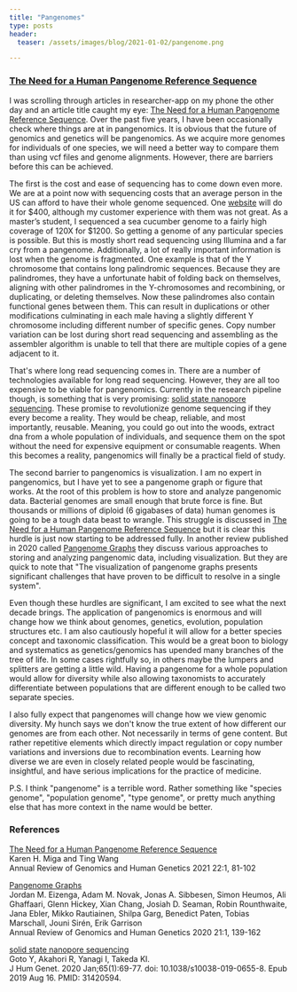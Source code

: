 ```yaml
---
title: "Pangenomes"
type: posts
header:
  teaser: /assets/images/blog/2021-01-02/pangenome.png

---
```

### [The Need for a Human Pangenome Reference Sequence](https://www.annualreviews.org/doi/abs/10.1146/annurev-genom-120120-081921)

I was scrolling through articles in researcher-app on my phone the other day and an article title caught my eye: [The Need for a Human Pangenome Reference Sequence](https://www.annualreviews.org/doi/abs/10.1146/annurev-genom-120120-081921). Over the past five years, I have been occasionally check where things are at in pangenomics. It is obvious that the future of genomics and genetics will be pangenomics. As we acquire more genomes for individuals of one species, we will need a better way to compare them than using vcf files and genome alignments. However, there are barriers before this can be achieved.

The first is the cost and ease of sequencing has to come down even more. We are at a point now with sequencing costs that an average person in the US can afford to have their whole genome sequenced. One [website](https://sequencing.com) will do it for $400, although my customer experience with them was not great. As a master’s student, I sequenced a sea cucumber genome to a fairly high coverage of 120X for $1200. So getting a genome of any particular species is possible. But this is mostly short read sequencing using Illumina and a far cry from a pangenome. Additionally, a lot of really important information is lost when the genome is fragmented. One example is that of the Y chromosome that contains long palindromic sequences. Because they are palindromes, they have a unfortunate habit of folding back on themselves, aligning with other palindromes in the Y-chromosomes and recombining, or duplicating, or deleting themselves. Now these palindromes also contain functional genes between them. This can result in duplications or other modifications culminating in each male having a slightly different Y chromosome including different number of specific genes. Copy number variation can be lost during short read sequencing and assembling as the assembler algorithm is unable to tell that there are multiple copies of a gene adjacent to it. 

That's where long read sequencing comes in. There are a number of technologies available for long read sequencing. However, they are all too expensive to be viable for pangenomics. Currently in the research pipeline though, is something that is very promising: [solid state nanopore sequencing](https://pubmed.ncbi.nlm.nih.gov/31420594/). These promise to revolutionize genome sequencing if they every become a reality. They would be cheap, reliable, and most importantly, reusable. Meaning, you could go out into the woods, extract dna from a whole population of individuals, and sequence them on the spot without the need for expensive equipment or consumable reagents. When this becomes a reality, pangenomics will finally be a practical field of study. 

The second barrier to pangenomics is visualization. I am no expert in pangenomics, but I have yet to see a pangenome graph or figure that works. At the root of this problem is how to store and analyze pangenomic data. Bacterial genomes are small enough that brute force is fine. But thousands or millions of diploid (6 gigabases of data) human genomes is going to be a tough data beast to wrangle. This struggle is discussed in [The Need for a Human Pangenome Reference Sequence](https://www.annualreviews.org/doi/abs/10.1146/annurev-genom-120120-081921) but it is clear this hurdle is just now starting to be addressed fully. In another review published in 2020 called [Pangenome Graphs](https://www.annualreviews.org/doi/abs/10.1146/annurev-genom-120219-080406) they discuss various approaches to storing and analyzing pangenomic data, including visualization. But they are quick to note that "The visualization of pangenome graphs presents significant challenges that have proven to be difficult to resolve in a single system". 

Even though these hurdles are significant, I am excited to see what the next decade brings. The application of pangenomics is enormous and will change how we think about genomes, genetics, evolution, population structures etc. I am also cautiously hopeful it will allow for a better species concept and taxonomic classification. This would be a great boon to biology and systematics as genetics/genomics has upended many branches of the tree of life. In some cases rightfully so, in others maybe the lumpers and splitters are getting a little wild. Having a pangenome for a whole population would allow for diversity while also allowing taxonomists to accurately differentiate between populations that are different enough to be called two separate species. 

I also fully expect that pangenomes will change how we view genomic diversity. My hunch says we don't know the true extent of how different our genomes are from each other. Not necessarily in terms of gene content. But rather repetitive elements which directly impact regulation or copy number variations and inversions due to recombination events. Learning how diverse we are even in closely related people would be fascinating, insightful, and have serious implications for the practice of medicine. 

P.S. I think "pangenome" is a terrible word. Rather something like "species genome", "population genome", "type genome", or pretty much anything else that has more context in the name would be better. 

### References

[The Need for a Human Pangenome Reference Sequence](https://www.annualreviews.org/doi/abs/10.1146/annurev-genom-120120-081921)  
Karen H. Miga and Ting Wang  
Annual Review of Genomics and Human Genetics 2021 22:1, 81-102 

[Pangenome Graphs](https://www.annualreviews.org/doi/abs/10.1146/annurev-genom-120219-080406)  
Jordan M. Eizenga, Adam M. Novak, Jonas A. Sibbesen, Simon Heumos, Ali Ghaffaari, Glenn Hickey, Xian Chang, Josiah D. Seaman, Robin Rounthwaite, Jana Ebler, Mikko Rautiainen, Shilpa Garg, Benedict Paten, Tobias Marschall, Jouni Sirén, Erik Garrison  
Annual Review of Genomics and Human Genetics 2020 21:1, 139-162 

[solid state nanopore sequencing](https://pubmed.ncbi.nlm.nih.gov/31420594/)  
Goto Y, Akahori R, Yanagi I, Takeda KI.  
J Hum Genet. 2020 Jan;65(1):69-77. doi: 10.1038/s10038-019-0655-8. Epub 2019 Aug 16. PMID: 31420594.

